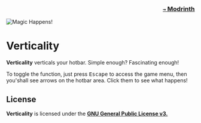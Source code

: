 ### <p align=right>[`→` Modrinth](https://modrinth.com/mod/verticality)</p>

![Magic Happens!](https://github.com/KrLite/Verticality/blob/artwork/content/magic.png)

# Verticality

**Verticality** verticals your hotbar. Simple enough? Fascinating enough!

To toggle the function, just press <kbd>Escape</kbd> to access the game menu, then you'shall see arrows on the hotbar area. Click them to see what happens!

## License

**Verticality** is licensed under the **[GNU General Public License v3.](LICENSE)**

